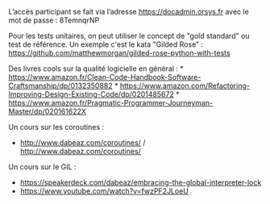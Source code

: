 L’accès participant se fait via l’adresse https://docadmin.orsys.fr avec le mot de passe : 8TemnqrNP 

Pour les tests unitaires, on peut utiliser le concept de "gold standard" ou test de référence. Un exemple c'est le kata "Gilded Rose" : https://github.com/matthewmorgan/gilded-rose-python-with-tests 

Des livres cools sur la qualité logicielle en général : 
    * https://www.amazon.fr/Clean-Code-Handbook-Software-Craftsmanship/dp/0132350882
    * https://www.amazon.com/Refactoring-Improving-Design-Existing-Code/dp/0201485672
    * https://www.amazon.fr/Pragmatic-Programmer-Journeyman-Master/dp/020161622X 


Un cours sur les coroutines : 
* http://www.dabeaz.com/coroutines/ / http://www.dabeaz.com/coroutines/ 

Un cours sur le GIL :
* https://speakerdeck.com/dabeaz/embracing-the-global-interpreter-lock
* https://www.youtube.com/watch?v=fwzPF2JLoeU

